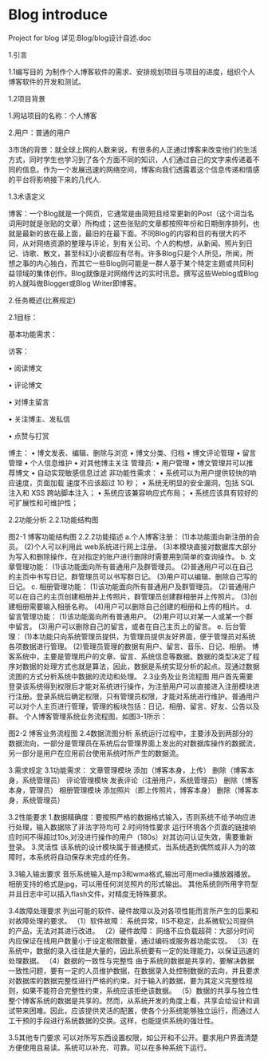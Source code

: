 # Blog introduce
Project for blog
详见:Blog/blog设计自述.doc

1.引言

1.1编写目的
为制作个人博客软件的需求、安排规划项目与项目的进度，组织个人博客软件的开发和测试。 

1.2项目背景

1.网站项目的名称：个人博客

2.用户：普通的用户

3市场的背景：就全球上网的人数来说，有很多的人正通过博客来改变他们的生活方式，同时学生也学习到了各个方面不同的知识，人们通过自己的文字来传递着不同的信息。作为一个发展迅速的网络空间，博客向我们透露着这个信息传递和情感的平台将影响接下来的几代人.


1.3术语定义

博客：一个Blog就是一个网页，它通常是由简短且经常更新的Post（这个词当名词用时就是张贴的文章）所构成；这些张贴的文章都按照年份和日期倒序排列，也就是最新的放在最上面，最旧的在最下面。不同Blog的内容和目的有很大的不同，从对网络资源的整理与评论，到有关公司、个人的构想，从新闻、照片到日记、诗歌、散文，甚至科幻小说都应有尽有。许多Blog只是个人所见，所闻，所想之事的内心独白，而其它一些Blog则可能是一群人基于某个特定主题或共同利益领域的集体创作。Blog就像是对网络传达的实时讯息。撰写这些Weblog或Blog的人就叫做Blogger或Blog Writer即博客。



2.任务概述(比赛规定)

2.1目标：

基本功能需求：

访客：

•	阅读博文 

•	评论博文 

•	对博主留言 

•	关注博主、发私信 

•	点赞与打赏

博主： 
•	博文发表、编辑、删除与浏览
•	博文分类、归档 
•	博文评论管理
•	留言管理 
•	个人信息维护 
•	对其他博主关注
管理员: 
•	用户管理
•	博文管理并可以推荐博文 
•	自动实现敏感信息过滤
非功能性需求：
•	系统可以为用户提供较快的响应速度，页面加载 速度不应该超过 10 秒；
•	系统无明显的安全漏洞，包括 SQL 注入和 XSS 跨站脚本注入； 
•	系统应该兼容响应式布局； 
•	系统应该具有较好的可扩展性和可维护性；


2.2功能分析
2.2.1功能结构图
 
                     
图2-1  博客功能结构图
2.2.2功能描述
a.个人博客注册：
(1)本功能面向新注册的会员。
(2)个人可以利用此 web系统进行网上注册。
(3)本模块直接对数据库大部分为写入和删除操作，在对指定的账户进行删除时需要用到简单的查询操作。
b. 文章管理功能：
(1)该功能面向所有普通用户及群管理员。
(2)普通用户可以在自己的主页中书写日记，群管理员可以书写群日记。
(3)用户可以编辑、删除自己写的日记。
c. 相册管理功能：
(1)该功能面向所有普通用户及群管理员。
(2)普通用户可以在自己的主页创建相册并上传照片，群管理员创建群相册并上传照片。
(3)创建相册需要输入相册名称。
(4)用户可以删除自己创建的相册和上传的相片。
d. 留言管理功能：
(1)该功能面向所有普通用户。
(2)用户可以对某一人或某一个群中留言。
(3)用户可以删除自己的留言，或者在自己主页上的留言。
e. 后台管理：
(1)本功能只向系统管理员提供，为管理员提供友好界面，便于管理员对系统各项数据进行管理。
(2)管理员管理的数据有用户、留言、音乐、日记、相册。
博客系统中，主要是管理用户的文章、留言、系统信息等数据。数据的类型决定了程序对数据的处理方式也就是算法，因此，数据是系统实现分析的起点。现通过数据流图的方式分析系统中数据的流动和处理。
2.3业务及业务流程图
用户首先需要登录该系统得到权限后才能对系统进行操作，为注册用户可以直接进入注册模块进行注册。登录系统后确定权限，只有管理员权限，才能对系统进行维护。普通用户可以对个人主页进行管理，管理的板块包括：日记、相册、留言、好友、公告以及群。
个人博客管理系统业务流程图，如图3-1所示：
 

图2-2  博客业务流程图
2.4数据流图分析
系统运行过程中，主要涉及到两部分的数据流向，一部分是管理员在系统后台管理界面上发出的对数据库操作的数据流，另一部分是用户在应用前台使用系统时所产生的数据流。
 

3.需求规定
3.1功能需求： 
文章管理模块	添加（博客本身，上传）
	删除（博客本身，系统管理员）
评论管理模块	发表评论（注册用户，系统管理员）
	删除（博客本身，管理员）
相册管理模块	添加照片（即上传照片，博客本身）
	删除（博客本身，系统管理员）
 
3.2性能要求
1.数据精确度：要按照严格的数据格式输入，否则系统不给予响应进行处理，输入数据除了非法字符均可
2.时间特性要求
运行环境各个页面的链接响应时间不得超过10s,对没进行操作的用户（180s）对其访问认证失效，需要重新登录。
3.灵活性
该系统的设计模块属于普通模式，当系统遇到偶然或非人为的故障时，本系统将自动保存未完成的任务。
 

3.3输入输出要求
音乐系统输入是mp3和wma格式,输出可用media播放器播放。
相册支持的格式是jpg，可以用任何浏览照片的形式输出。
其他系统则所用字符型并且日志中可以插入flash文件，对精度无特殊要求。

3.4故障处理要求
列出可能的软件、硬件故障以及对各项性能而言所产生的后果和对故障处理的要求。
（1）软件故障：
系统异常，IIS不稳定，此系微软公司提供的产品，无法对其进行改进。
（2）硬件故障：
网络不应负载超荷：大部分时间内应保证在线用户数量小于设定极限数量，通过编码或服务器功能实现。
（3）在系统中，数据的录入往往是大量的，因此系统要有一定的处理能力，以保证迅速的处理数据。
（4）数据的一致性与完整性 
由于系统的数据是共享的，要解决数据一致性问题，要有一定的人员维护数据，在数据录入处控制数据的去向，并且要求对数据库的数据完整性进行严格的约束。对于输入的数据，要为其定义完整性规则，如果不能符合完整性约束，系统应该拒绝该数据。
（5）数据的共享与独立性 
整个博客系统的数据是共享的。然而，从系统开发的角度上看，共享会给设计和调试带来困难。因此，应该提供灵活的配置，使各个分系统能够独立运行，而通过人工干预的手段进行系统数据的交换。这样，也能提供系统的强壮性。 
 
3.5其他专门要求
可以对所写东西设置权限，如公开和不公开。要求用户界面清楚方便使用且易读。系统可以补充、可靠。可以在多种系统下运行。
 

